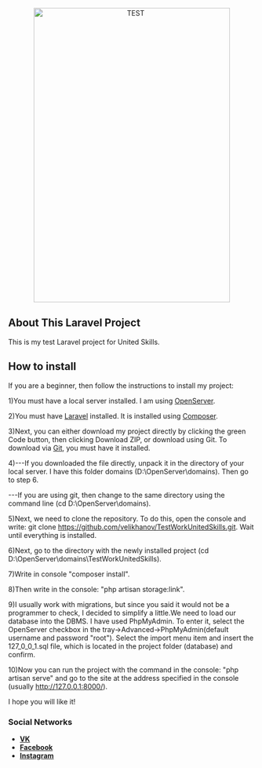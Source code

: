 <p align="center"><p align="center"><a href='https://svgshare.com/s/TKW' ><img src='https://svgshare.com/i/TKW.svg' title='TEST' width="400" height="600"></a></p></p>

## About This Laravel Project

This is my test Laravel project for United Skills.

## How to install

If you are a beginner, then follow the instructions to install my project:

1)You must have a local server installed. I am using [OpenServer](https://ospanel.io/download/).

2)You must have [Laravel](https://laravel.com/docs/8.x) installed. It is installed using [Composer](https://getcomposer.org/).

3)Next, you can either download my project directly by clicking the green Code button, then clicking Download ZIP, or download using Git. To download via [Git](https://git-scm.com/), you must have it installed.

4)---If you downloaded the file directly, unpack it in the directory of your local server. I have this folder domains (D:\OpenServer\domains). Then go to step 6.

   ---If you are using git, then change to the same directory using the command line (cd D:\OpenServer\domains).

5)Next, we need to clone the repository. To do this, open the console and write: git clone https://github.com/velikhanov/TestWorkUnitedSkills.git. Wait until everything is installed.

6)Next, go to the directory with the newly installed project (cd D:\OpenServer\domains\TestWorkUnitedSkills).

7)Write in console "composer install".

8)Then write in the console: "php artisan storage:link".

9)I usually work with migrations, but since you said it would not be a programmer to check, I decided to simplify a little.We need to load our database into the DBMS. I have used PhpMyAdmin. To enter it, select the OpenServer checkbox in the tray->Advanced->PhpMyAdmin(default username and password "root"). Select the import menu item and insert the 127_0_0_1.sql file, which is located in the project folder (database) and confirm.

10)Now you can run the project with the command in the console: "php artisan serve" and go to the site at the address specified in the console (usually http://127.0.0.1:8000/).

I hope you will like it!

### Social Networks

- **[VK](https://vk.com/velikhanov99)**
- **[Facebook](https://www.facebook.com/velikhanov99)**
- **[Instagram](https://www.instagram.com/velihanov99/)**
